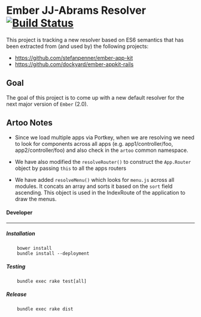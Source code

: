 # Ember JJ-Abrams Resolver [![Build Status](https://travis-ci.org/stefanpenner/ember-jj-abrams-resolver.png?branch=master)](https://travis-ci.org/stefanpenner/ember-jj-abrams-resolver)

This project is tracking a new resolver based on ES6 semantics that has been extracted from (and used by) the following projects:

* https://github.com/stefanpenner/ember-app-kit
* https://github.com/dockyard/ember-appkit-rails

## Goal

The goal of this project is to come up with a new default resolver for the next major version of `Ember` (2.0).

## Artoo Notes

* Since we load multiple apps via Portkey, when we are resolving we need to look for components across all apps (e.g. app1/controller/foo, app2/controller/foo) and also check in the ```artoo``` common namespace.

* We have also modified the ```resolveRouter()``` to construct the ```App.Router``` object by passing ```this``` to all the apps routers

* We have added ```resolveMenu()``` which looks for ```menu.js``` across all modules. It concats an array and sorts it based on the ```sort``` field ascending. This object is used in the IndexRoute of the application to draw the menus.

#### Developer
----------

##### Installation

```
	bower install
	bundle install --deployment
```

##### Testing
```
	bundle exec rake test[all]
```

##### Release
```
	bundle exec rake dist
```
